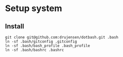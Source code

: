 # Setup system

## Install
```
git clone git@github.com:drujensen/dotbash.git .bash
ln -sf .bash/gitconfig .gitconfig
ln -sf .bash/bash_profile .bash_profile
ln -sf .bash/bashrc .bashrc
```
